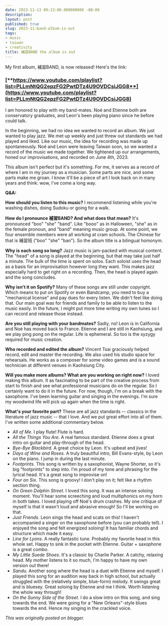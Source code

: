 ```yaml
---
date: 2023-11-13 09:13:00.000000000 -08:00
description:
layout: post
published: true
slug: 2023-11-band-album-is-out
tags:
- music
- taiwan
- creativity
title: 補習BAND the album is out
---
```

My first album, 補習BAND, is now released! Here's the link:

### [**https://www.youtube.com/playlist?list=PLLmNtQG2epzFG2PwtDTz4U9OVDCsiJGG8**](https://www.youtube.com/playlist?list=PLLmNtQG2epzFG2PwtDTz4U9OVDCsiJGG8)

I am honored to play with my band-mates. Noé and Etienne both are
conservatory graduates, and Leon's been playing piano since he before could talk.  


In the beginning, we had no idea we wanted to record an album. We just wanted to play jazz. We met up weekly and just threw out standards we had played and liked. Like our music, the idea for recording was made up spontaneously. Noé and Leon were leaving Taiwan soon, so we wanted a record of the music we made together. We tightened up our arrangements, honed our improvisations, and recorded on June 4th, 2023.  


This album isn't perfect but it's something. For me, it serves as a record of where I am in my journey as a musician. Some parts are nice, and some parts make me groan. I know it'll be a piece of art I look back on in many years and think: wow, I've come a long way.  


**Q&A:**   


**How should you listen to this music?** I recommend listening while you're washing dishes, doing Sudoku or going for a walk.

**How do I pronounce 補習BAND? And what does that mean?** It's
pronounced "boo" "she" "band". Like "booo" as in Halloween, "she" as
in the female pronoun, and "band" meaning music group. At some point, we four ensemble
members were all working at cram schools. The Chinese for that is 補習班
("boo" "she" "ban"). So the album title is a bilingual homonym.

**Why is each song so long?** Jazz music is jam-packed with musical content. The "head" of a song is played at the beginning, but that may take just half a minute. The bulk of the time is spent on solos. Each soloist uses the head as a basis for an improvisation however long they want. This makes jazz especially hard to get right on a recording. Then, the head is played again and the song concludes.

**Why isn't it on Spotify?** Many of these songs are still under copyright. Which means to put on Spotify or even Bandcamp, you need to buy a "mechanical license" and pay dues for every listen. We didn't feel like doing that. Our main goal was for friends and family to be able to listen to the music easily. In the future, I might put more time writing my own tunes so I can record and release those instead.

**Are you still playing with your bandmates?** Sadly, no! Leon is
in California and Noé has moved back to France. Etienne and I are still
in Kaohsiung, and we play ping pong on the regular. Life is ephemeral. So too is the syzygy required for music creation.  


**Who recorded and edited the album?** Vincent Tsai graciously
helped record, edit and master the recording. We also used his studio space for rehearsals. He works as a composer for some video games and is a
sound technician at different venues in Kaohsiung City.   


**Will you make more albums? What are you working on right now?** I loved making this album. It as fascinating to be part of the creative process from start to finish and see what professional musicians do on the regular. So I certainly want to do it in the future. For now, though, I'm on a break with the saxophone. I've been learning guitar and singing in the evenings. I'm sure my woodwind life will pick up again when the time is right.  


**What's your favorite part?** These are all jazz standards -- classics in the literature of jazz music -- that I love. And we put great effort into all of them. I've written some additional commentary below.  


* *All of Me.* I play flute! Flute is hard.
* *All the Things You Are.* A real famous standard. Etienne does a great intro on guitar and play-through of the head.
* *Bye-Bye Blackbird.* A great choice by Leon. It's upbeat and jives!
* *Days of Wine and Roses.* A truly beautiful intro, Bill Evans-style, by Leon on the piano. I jump in during the last minute.
* *Footprints.* This song is written by a saxophonist, Wayne Shorter, so it's big "footprints" to step into. I'm proud of my tone and phrasing for the lyrical head. It's a great song to improvise on!
* *Four on Six.* This song is groovy! I don't play on it; felt like a rhythm section thing.
* *On Green Dolphin Street.* I loved this song. It was an intense soloing moment. You'll hear some screeching and loud multiphonics on my horn in both takes. I loved playing off Noé's drum crashes. My one critique of myself is that it wasn't loud and abrasive enough! So I'll be working on that.
* *Just Friends*. Leon sings the head and scats on this! I haven't accompanied a singer on the saxophone before (you can probably tell). I enjoyed the song and felt energized soloing! It has familiar chords and structure which made it easy.
* *Line for Lyons.* A really fantastic tune. Probably my favorite head in this whole set. Happy to sink in the pocket with Etienne. Guitar + saxophone is a great combo.
* *My Little Suede Shoes*. It's a classic by Charlie Parker. A catchy, relaxing head. My mother listens to it so much, I'm happy to have my own version out there!
* *Sandu*. Another song where the head is a duet with Etienne and myself. I played this song for an audition way back in high school, but actually struggled with the (relatively simple, blue-form) melody. It swings great and is bluesey. Great soloing by Etienne and me I think. Worth listening the whole way through!
* *On the Sunny Side of the Street.* I do a slow intro on this song, and sing towards the end. We were going for a "New Orleans"-style blues towards the end. Hence my singing in the crackled voice.

*This was originally posted on blogger.*
